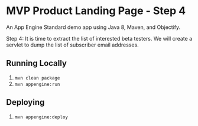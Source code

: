 # MVP Product Landing Page - Step 4

An App Engine Standard demo app using Java 8, Maven, and Objectify.

Step 4: It is time to extract the list of interested beta testers.
We will create a servlet to dump the list of subscriber email addresses.

## Running Locally

1. `mvn clean package`
2. `mvn appengine:run`

## Deploying

1. `mvn appengine:deploy`